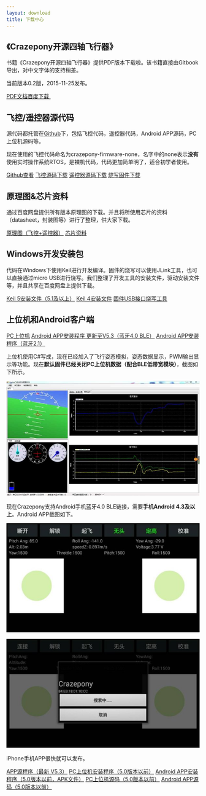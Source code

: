 ```yaml
---
layout: download
title: 下载中心
---
```


## 《Crazepony开源四轴飞行器》

书籍《Crazepony开源四轴飞行器》提供PDF版本下载啦。该书籍直接由Gitbook导出，对中文字体的支持稍差。

当前版本0.2版，2015-11-25发布。

<a href="http://pan.baidu.com/s/1hqwdrFI" class="btn btn-lg btn-outline" role="button" target="_blank" >PDF文档百度下载&nbsp;<i class="fa fa-fire mark-hot"></i></a>


## 飞控/遥控器源代码

源代码都托管在[Github](https://github.com/Crazepony/)下，包括飞控代码，遥控器代码，Android APP源码，PC上位机源码等。

现在使用的飞控代码命名为crazepony-firmware-none，名字中的none表示**没有**使用实时操作系统RTOS，是裸机代码，代码更加简单明了，适合初学者使用。

<a href="https://github.com/Crazepony" class="btn btn-lg btn-outline" role="button" target="_blank" >Github查看</a>
<a href="https://github.com/Crazepony/crazepony-firmware-none/releases" class="btn btn-lg btn-outline" role="button" target="_blank" >飞控源码下载</a>
<a href="https://github.com/Crazepony/crazepony-remote-none/releases" class="btn btn-lg btn-outline" role="button" target="_blank" >遥控器源码下载</a>
<a href="http://pan.baidu.com/s/1bnm7jOF" class="btn btn-lg btn-outline" role="button" target="_blank" >烧写固件下载</a>

## 原理图&芯片资料
通过百度网盘提供所有版本原理图的下载。并且将所使用芯片的资料（datasheet，封装图等）进行了整理，供大家下载。

<a href="http://pan.baidu.com/s/1o6Lo7jW" class="btn btn-lg btn-outline" role="button" target="_blank" >原理图（飞控+遥控器）</a>
<a href="http://pan.baidu.com/s/1i31fUCl" class="btn btn-lg btn-outline" role="button" target="_blank" >芯片资料</a>

## Windows开发安装包
代码在Windows下使用Keil进行开发编译。固件的烧写可以使用JLink工具，也可以直接通过micro USB进行烧写。我们整理了开发工具的安装文件，驱动安装文件等，并且共享在百度网盘上提供下载。


<p>
<a href="http://pan.baidu.com/s/1sjr24qD" class="btn btn-lg btn-outline" role="button" target="_blank" >Keil 5安装文件（5.1及以上）</a>
<a href="http://pan.baidu.com/s/1ntNqLdv" class="btn btn-lg btn-outline" role="button" target="_blank" >Keil 4安装文件</a>
<a href="http://pan.baidu.com/s/1eQ1kfPw" class="btn btn-lg btn-outline" role="button" target="_blank" >固件USB接口烧写工具</a>
</p>

## 上位机和Android客户端
<a href="http://pan.baidu.com/s/1gdf9bKf" class="btn btn-lg btn-outline" role="button" target="_blank" >PC上位机</a>
<a href="http://pan.baidu.com/s/1c2mrWx6?qq-pf-to=pcqq.c2c" class="btn btn-lg btn-outline" role="button" target="_blank" >Android APP安装程序 更新至V5.3（蓝牙4.0 BLE）</a>
<a href="http://pan.baidu.com/s/1eQfBgye" class="btn btn-lg btn-outline" role="button" target="_blank" >Android APP安装程序（蓝牙2.1）</a>


上位机使用C#写成，现在已经加入了飞行姿态模拟，姿态数据显示，PWM输出显示等功能。现在**默认固件已经关闭PC上位机数据（配合BLE低带宽模块）**，截图如下所示。

![](/assets/img/assistant-2.jpg)

现在Crazepony支持Android手机蓝牙4.0 BLE链接，需要**手机Android 4.3及以上**。Android APP截图如下。

![](/assets/img/ble-app-1.jpg)

![](/assets/img/ble-app-2.jpg)

iPhone手机APP很快就可以发布。

<a href="http://pan.baidu.com/s/1o82SBMi " class="btn btn-lg btn-outline" role="button" target="_blank" >APP源程序（最新 V5.3）</a>
<a href="http://pan.baidu.com/s/1q5bEu" class="btn btn-lg btn-outline" role="button" target="_blank" >PC上位机安装程序（5.0版本以前）</a>
<a href="http://pan.baidu.com/s/1pJsMyqJ" class="btn btn-lg btn-outline" role="button" target="_blank" >Android APP安装程序（5.0版本以前，APK文件）</a>
<a href="https://github.com/Crazepony/crazepony-host-client" class="btn btn-lg btn-outline" role="button" target="_blank" >PC上位机源码（5.0版本以前）</a>
<a href="https://github.com/Crazepony/crazepony-android-client-none" class="btn btn-lg btn-outline" role="button" target="_blank" >Android APP源码（5.0版本以前）</a>